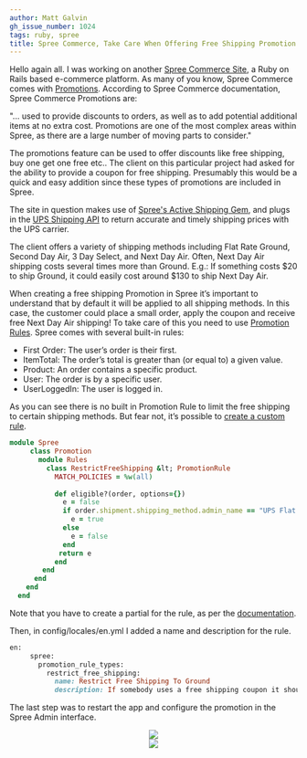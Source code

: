 ```yaml
---
author: Matt Galvin
gh_issue_number: 1024
tags: ruby, spree
title: Spree Commerce, Take Care When Offering Free Shipping Promotion
---
```




Hello again all.  I was working on another [Spree Commerce Site](http://guides.spreecommerce.com/), a Ruby on Rails based e-commerce platform.  As many of you know, Spree Commerce comes with [Promotions](http://guides.spreecommerce.com/developer/promotions.html).  According to Spree Commerce documentation, Spree Commerce Promotions are: 

"... used to provide discounts to orders, as well as to add potential additional items at no extra cost. Promotions are one of the most complex areas within Spree, as there are a large number of moving parts to consider." 

The promotions feature can be used to offer discounts like free shipping, buy one get one free etc.. The client on this particular project had asked for the ability to provide a coupon for free shipping. Presumably this would be a quick and easy addition since these types of promotions are included in Spree.

The site in question makes use of [Spree's Active Shipping Gem](https://github.com/spree/spree_active_shipping), and plugs in the [UPS Shipping API](http://www.ups.com/content/us/en/bussol/browse/online_tools_shipping.html) to return accurate and timely shipping prices with the UPS carrier.

The client offers a variety of shipping methods including Flat Rate Ground, Second Day Air, 3 Day Select, and Next Day Air. Often, Next Day Air shipping costs several times more than Ground. E.g.: If something costs $20 to ship Ground, it could easily cost around $130 to ship Next Day Air.

When creating a free shipping Promotion in Spree it’s important to understand that by default it will be applied to all shipping methods. In this case, the customer could place a small order, apply the coupon and receive free Next Day Air shipping! To take care of this you need to use [Promotion Rules](http://guides.spreecommerce.com/developer/promotions.html#rules).  Spree comes with several built-in rules:

- First Order: The user’s order is their first.
- ItemTotal: The order’s total is greater than (or equal to) a given value.
- Product: An order contains a specific product.
- User: The order is by a specific user.
- UserLoggedIn: The user is logged in.

As you can see there is no built in Promotion Rule to limit the free shipping to certain shipping methods. But fear not, it’s possible to [create a custom rule](http://guides.spreecommerce.com/developer/promotions.html#registering-a-new-rule). 

```ruby
module Spree
     class Promotion
       module Rules
         class RestrictFreeShipping &lt; PromotionRule
           MATCH_POLICIES = %w(all)
  
           def eligible?(order, options={})
             e = false
             if order.shipment.shipping_method.admin_name == "UPS Flat Rate Ground"
               e = true
             else
               e = false
             end
            return e
           end
        end
      end
    end
  end
```

Note that you have to create a partial for the rule, as per the [documentation](http://guides.spreecommerce.com/developer/promotions.html#rules).

Then, in config/locales/en.yml I added a name and description for the rule.

```ruby
en:
     spree:
       promotion_rule_types:
         restrict_free_shipping:
           name: Restrict Free Shipping To Ground
           description: If somebody uses a free shipping coupon it should only apply to ground shipping
```

The last step was to restart the app and configure the promotion in the Spree Admin interface.

<div class="separator" style="clear: both; text-align: center;"><a href="/blog/2014/08/20/spree-commerce-take-care-when-offering/image-0-big.png" imageanchor="1" style="margin-left: 1em; margin-right: 1em;"><img border="0" src="/blog/2014/08/20/spree-commerce-take-care-when-offering/image-0.png"/></a></div>

<div class="separator" style="clear: both; text-align: center;"><a href="/blog/2014/08/20/spree-commerce-take-care-when-offering/image-1-big.png" imageanchor="1" style="margin-left: 1em; margin-right: 1em;"><img border="0" src="/blog/2014/08/20/spree-commerce-take-care-when-offering/image-1.png"/></a></div>


